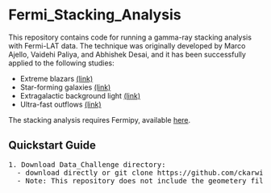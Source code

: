 # Fermi_Stacking_Analysis

This repository contains code for running a gamma-ray stacking analysis with Fermi-LAT data. The technique was originally developed by Marco Ajello, Vaidehi Paliya, and Abhishek Desai, and it has been successfully applied to the following studies: <br />
* Extreme blazars [(link)](https://arxiv.org/pdf/1908.02496.pdf)  <br />
* Star-forming galaxies [(link)](https://arxiv.org/pdf/2003.05493.pdf) <br />
* Extragalactic background light [(link)](https://arxiv.org/pdf/1812.01031.pdf) <br />
* Ultra-fast outflows [(link)](https://iopscience.iop.org/article/10.3847/1538-4357/ac1bb2) <br />

The stacking analysis requires Fermipy, available [here](https://fermipy.readthedocs.io/en/latest/). <br />

## Quickstart Guide <br /> 
<pre>
1. Download Data_Challenge directory:
  - download directly or git clone https://github.com/ckarwin/COSI.git
  - Note: This repository does not include the geometery file. 
</pre>

